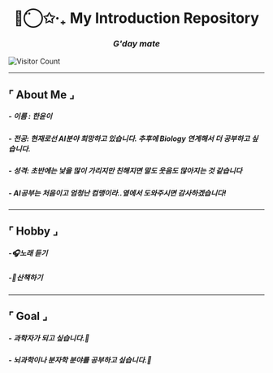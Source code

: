 


<h1 align="center">◡̈⃝✩‧₊ My Introduction Repository </h1>
<h3 align="center"><i>G'day mate</i></h3>

![Visitor Count](https://visitor-badge.laobi.icu/badge?page_id=yunyiverse0.yunyiverse0)

---

## ⌜ About Me ⌟

##### - 이름 : 한윤이
##### - 전공: 현재로선 AI분야 희망하고 있습니다. 추후에 Biology 연계해서 더 공부하고 싶습니다.
##### - 성격: 초반에는 낯을 많이 가리지만 친해지면 말도 웃음도 많아지는 것 같습니다
##### - AI공부는 처음이고 엄청난 컴맹이라..옆에서 도와주시면 감사하겠습니다!
---

## ⌜ Hobby ⌟

##### -🎧노래 듣기
##### -🍃산책하기
---

## ⌜ Goal ⌟

##### - 과학자가 되고 싶습니다.🧬
##### - 뇌과학이나 분자학 분야를 공부하고 싶습니다.🔬



